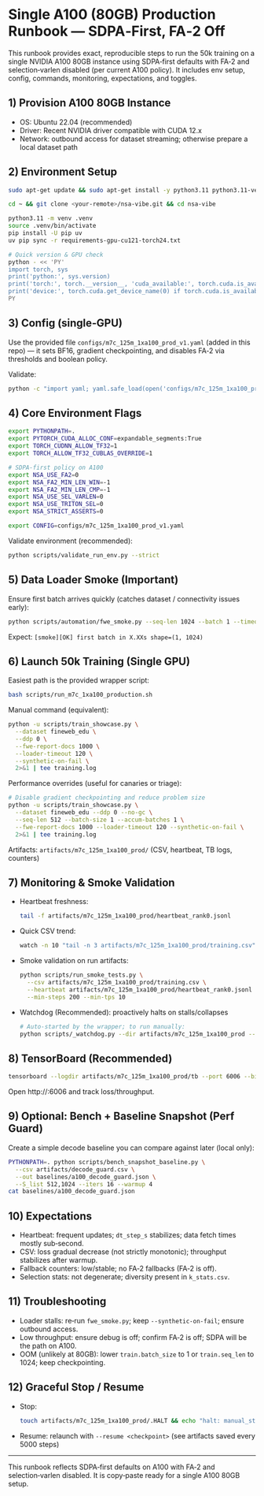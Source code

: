 # Single A100 (80GB) Production Runbook — SDPA‑First, FA‑2 Off

This runbook provides exact, reproducible steps to run the 50k training on a single NVIDIA A100 80GB instance using SDPA‑first defaults with FA‑2 and selection‑varlen disabled (per current A100 policy). It includes env setup, config, commands, monitoring, expectations, and toggles.

## 1) Provision A100 80GB Instance

- OS: Ubuntu 22.04 (recommended)
- Driver: Recent NVIDIA driver compatible with CUDA 12.x
- Network: outbound access for dataset streaming; otherwise prepare a local dataset path

## 2) Environment Setup

```bash
sudo apt-get update && sudo apt-get install -y python3.11 python3.11-venv build-essential git

cd ~ && git clone <your-remote>/nsa-vibe.git && cd nsa-vibe

python3.11 -m venv .venv
source .venv/bin/activate
pip install -U pip uv
uv pip sync -r requirements-gpu-cu121-torch24.txt

# Quick version & GPU check
python - << 'PY'
import torch, sys
print('python:', sys.version)
print('torch:', torch.__version__, 'cuda_available:', torch.cuda.is_available())
print('device:', torch.cuda.get_device_name(0) if torch.cuda.is_available() else 'cpu')
PY
```

## 3) Config (single‑GPU)

Use the provided file `configs/m7c_125m_1xa100_prod_v1.yaml` (added in this repo) — it sets BF16, gradient checkpointing, and disables FA‑2 via thresholds and boolean policy.

Validate:
```bash
python -c "import yaml; yaml.safe_load(open('configs/m7c_125m_1xa100_prod_v1.yaml')); print('config ok')"
```

## 4) Core Environment Flags

```bash
export PYTHONPATH=.
export PYTORCH_CUDA_ALLOC_CONF=expandable_segments:True
export TORCH_CUDNN_ALLOW_TF32=1
export TORCH_ALLOW_TF32_CUBLAS_OVERRIDE=1

# SDPA-first policy on A100
export NSA_USE_FA2=0
export NSA_FA2_MIN_LEN_WIN=-1
export NSA_FA2_MIN_LEN_CMP=-1
export NSA_USE_SEL_VARLEN=0
export NSA_USE_TRITON_SEL=0
export NSA_STRICT_ASSERTS=0

export CONFIG=configs/m7c_125m_1xa100_prod_v1.yaml
```

Validate environment (recommended):
```bash
python scripts/validate_run_env.py --strict
```

## 5) Data Loader Smoke (Important)

Ensure first batch arrives quickly (catches dataset / connectivity issues early):
```bash
python scripts/automation/fwe_smoke.py --seq-len 1024 --batch 1 --timeout 60 --tokenizer byte
```
Expect: `[smoke][OK] first batch in X.XXs shape=(1, 1024)`

## 6) Launch 50k Training (Single GPU)

Easiest path is the provided wrapper script:
```bash
bash scripts/run_m7c_1xa100_production.sh
```

Manual command (equivalent):
```bash
python -u scripts/train_showcase.py \
  --dataset fineweb_edu \
  --ddp 0 \
  --fwe-report-docs 1000 \
  --loader-timeout 120 \
  --synthetic-on-fail \
  2>&1 | tee training.log
```

Performance overrides (useful for canaries or triage):
```bash
# Disable gradient checkpointing and reduce problem size
python -u scripts/train_showcase.py \
  --dataset fineweb_edu --ddp 0 --no-gc \
  --seq-len 512 --batch-size 1 --accum-batches 1 \
  --fwe-report-docs 1000 --loader-timeout 120 --synthetic-on-fail \
  2>&1 | tee training.log
```

Artifacts: `artifacts/m7c_125m_1xa100_prod/` (CSV, heartbeat, TB logs, counters)

## 7) Monitoring & Smoke Validation

- Heartbeat freshness:
  ```bash
  tail -f artifacts/m7c_125m_1xa100_prod/heartbeat_rank0.jsonl
  ```
- Quick CSV trend:
  ```bash
  watch -n 10 "tail -n 3 artifacts/m7c_125m_1xa100_prod/training.csv"
  ```
- Smoke validation on run artifacts:
  ```bash
  python scripts/run_smoke_tests.py \
    --csv artifacts/m7c_125m_1xa100_prod/training.csv \
    --heartbeat artifacts/m7c_125m_1xa100_prod/heartbeat_rank0.jsonl \
    --min-steps 200 --min-tps 10
  ```

- Watchdog (Recommended): proactively halts on stalls/collapses
  ```bash
  # Auto-started by the wrapper; to run manually:
  python scripts/_watchdog.py --dir artifacts/m7c_125m_1xa100_prod --halt 1 --interval 30 &
  ```

## 8) TensorBoard (Recommended)

```bash
tensorboard --logdir artifacts/m7c_125m_1xa100_prod/tb --port 6006 --bind_all
```
Open http://<host>:6006 and track loss/throughput.

## 9) Optional: Bench + Baseline Snapshot (Perf Guard)

Create a simple decode baseline you can compare against later (local only):
```bash
PYTHONPATH=. python scripts/bench_snapshot_baseline.py \
  --csv artifacts/decode_guard.csv \
  --out baselines/a100_decode_guard.json \
  --S_list 512,1024 --iters 16 --warmup 4
cat baselines/a100_decode_guard.json
```

## 10) Expectations

- Heartbeat: frequent updates; `dt_step_s` stabilizes; data fetch times mostly sub‑second.
- CSV: loss gradual decrease (not strictly monotonic); throughput stabilizes after warmup.
- Fallback counters: low/stable; no FA‑2 fallbacks (FA‑2 is off).
- Selection stats: not degenerate; diversity present in `k_stats.csv`.

## 11) Troubleshooting

- Loader stalls: re‑run `fwe_smoke.py`; keep `--synthetic-on-fail`; ensure outbound access.
- Low throughput: ensure debug is off; confirm FA‑2 is off; SDPA will be the path on A100.
- OOM (unlikely at 80GB): lower `train.batch_size` to 1 or `train.seq_len` to 1024; keep checkpointing.

## 12) Graceful Stop / Resume

- Stop:
  ```bash
  touch artifacts/m7c_125m_1xa100_prod/.HALT && echo "halt: manual_stop" > artifacts/m7c_125m_1xa100_prod/.HALT
  ```
- Resume: relaunch with `--resume <checkpoint>` (see artifacts saved every 5000 steps)

---

This runbook reflects SDPA‑first defaults on A100 with FA‑2 and selection‑varlen disabled. It is copy‑paste ready for a single A100 80GB setup.
